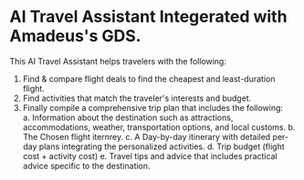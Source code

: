 # AI Travel Assistant Integerated with Amadeus's GDS.

This AI Travel Assistant helps travelers with the following:
1. Find & compare flight deals to find the cheapest and least-duration flight.
2. Find activities that match the traveler's interests and budget.
3. Finally compile a comprehensive trip plan that includes the following: <br>
   a. Information about the destination such as attractions, accommodations, weather, transportation options, and local customs.
   b. The Chosen flight iternrey.
   c. A Day-by-day itinerary with detailed per-day plans integrating the personalized activities.
   d. Trip budget (flight cost + activity cost)
   e. Travel tips and advice that includes practical advice specific to the destination.
